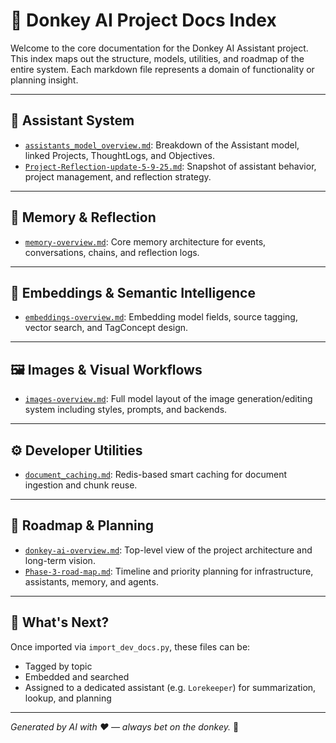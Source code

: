 # 🧠 Donkey AI Project Docs Index

Welcome to the core documentation for the Donkey AI Assistant project. This index maps out the structure, models, utilities, and roadmap of the entire system. Each markdown file represents a domain of functionality or planning insight.

---

## 🤖 Assistant System

- [`assistants_model_overview.md`](./assistants_model_overview.md): Breakdown of the Assistant model, linked Projects, ThoughtLogs, and Objectives.
- [`Project-Reflection-update-5-9-25.md`](./Project-Reflection-update-5-9-25.md): Snapshot of assistant behavior, project management, and reflection strategy.

---

## 🧠 Memory & Reflection

- [`memory-overview.md`](./memory-overview.md): Core memory architecture for events, conversations, chains, and reflection logs.

---

## 🧬 Embeddings & Semantic Intelligence

- [`embeddings-overview.md`](./embeddings-overview.md): Embedding model fields, source tagging, vector search, and TagConcept design.

---

## 🖼 Images & Visual Workflows

- [`images-overview.md`](./images-overview.md): Full model layout of the image generation/editing system including styles, prompts, and backends.

---

## ⚙️ Developer Utilities

- [`document_caching.md`](./document_caching.md): Redis-based smart caching for document ingestion and chunk reuse.

---

## 🧭 Roadmap & Planning

- [`donkey-ai-overview.md`](./donkey-ai-overview.md): Top-level view of the project architecture and long-term vision.
- [`Phase-3-road-map.md`](./Phase-3-road-map.md): Timeline and priority planning for infrastructure, assistants, memory, and agents.

---

## 🚀 What's Next?

Once imported via `import_dev_docs.py`, these files can be:

- Tagged by topic
- Embedded and searched
- Assigned to a dedicated assistant (e.g. `Lorekeeper`) for summarization, lookup, and planning

---

_Generated by AI with ❤️ — always bet on the donkey._ 🫏
